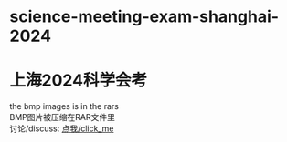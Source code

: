 # science-meeting-exam-shanghai-2024
# 上海2024科学会考
the bmp images is in the rars<br/>
BMP图片被压缩在RAR文件里<br/>
讨论/discuss: [点我/click_me](https://github.com/NBAltzin/science-meeting-exam-shanghai-2024/discussions/1)<br/>
